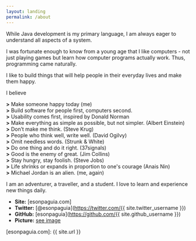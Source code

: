 ```yaml
---
layout: landing
permalink: /about
---
```


While Java development is my primary language, I am always eager to understand all aspects of a system.

I was fortunate enough to know from a young age that I like computers - not just playing games but learn how computer programs actually work. Thus, programming came naturally.

I like to build things that will help people in their everyday lives and make them happy.

I believe

<strong>&gt;</strong> Make someone happy today (me)<br>
<strong>&gt;</strong> Build software for people first, computers second.<br>
<strong>&gt;</strong> Usability comes first, inspired by Donald Norman<br>
<strong>&gt;</strong> Make everything as simple as possible, but not simpler. (Albert Einstein)<br>
<strong>&gt;</strong> Don’t make me think. (Steve Krug)<br>
<strong>&gt;</strong> People who think well, write well. (David Ogilvy)<br>
<strong>&gt;</strong> Omit needless words. (Strunk & White)<br>
<strong>&gt;</strong> Do one thing and do it right. (37signals)<br>
<strong>&gt;</strong> Good is the enemy of great. (Jim Collins)<br>
<strong>&gt;</strong> Stay hungry, stay foolish. (Steve Jobs)<br>
<strong>&gt;</strong> Life shrinks or expands in proportion to one's courage (Anais Nin)<br>
<strong>&gt;</strong> Michael Jordan is an alien. (me, again)<br>

I am an adventurer, a traveller, and a student. I love to learn and experience new things daily.

* __Site:__ [esonpaguia.com]
* __Twitter:__ [@esonpaguia](https://twitter.com/{{ site.twitter_username }})
* __GitHub:__ [esonpaguia](https://github.com/{{ site.github_username }})
* __Picture:__ [see image](../images/avatar.jpg)

[esonpaguia.com]: {{ site.url }}
